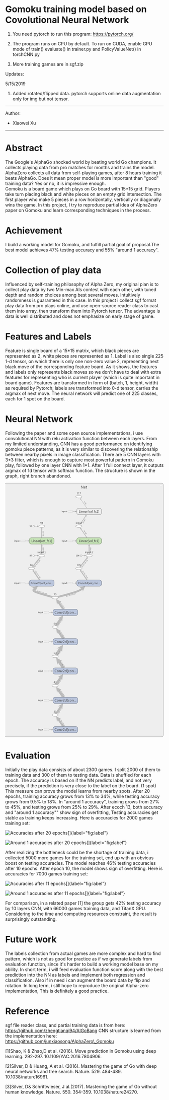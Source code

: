 # Gomoku training model based on Covolutional Neural Network

1. You need pytorch to run this program: https://pytorch.org/

2. The program runs on CPU by default. To run on CUDA, enable GPU mode of train() evaluate() in trainer.py and PolicyValueNet() in torchCNN.py

3. More training games are in sgf.zip 

Updates:

5/15/2019
1.  Added rotated/flipped data. pytorch supports online data augmentation only for img but not tensor.

---
Author:
- Xiaowei Xu
---

Abstract
========

The Google's AlphaGo shocked world by beating world Go champions. It
collects playing data from pro matches for months and trains the model.
AlphaZero collects all data from self-playing games, after 8 hours
training it beats AlphaGo. Does it mean proper model is more important
than \"good\" training data? Yes or no, it is impressive enough.\
Gomoku is a board game which plays on Go board with 15\*15 grid. Players
take turn placing black and white pieces on an empty grid intersection.
The first player who make 5 pieces in a row horizontally, vertically or
diagonally wins the game. In this project, I try to reproduce partial
idea of AlphaZero paper on Gomoku and learn corresponding techniques in
the process.

Achievement
===========

I build a working model for Gomoku, and fulfill partial goal of
proposal.The best model achieves 47% testing accuracy and 55% \"around 1
accuracy\". 

Collection of play data
=======================

Influenced by self-training philosophy of Alpha Zero, my original plan
is to collect play data by two Min-max AIs contest with each other, with
tuned depth and random choices among best several moves. Intuitively
randomness is guaranteed in this case.
In this project i collect sgf format play data from pro plays online, and
use open-source reader class to cast them into array, then transform
them into Pytorch tensor. The advantage is data is well distributed and
does not emphasize on early stage of game.

Features and Labels
===================

Feature is single board of a 15\*15 matrix, which black pieces are
represented as 2, white pieces are represented as 1. Label is also
single 225 1-d tensor, on which there is only one non-zero value 2,
representing next black move of the corresponding feature board. As it
shows, the features and labels only represents black moves so we don't
have to deal with extra features for representing who is current player
(which is quite important in board game). Features are transformed in
form of (batch, 1, height, width) as required by Pytorch; labels are
transformed into 0-d tensor, carries the argmax of next move. The neural
network will predict one of 225 classes, each for 1 spot on the board.

Neural Network
==============

Following the paper and some open source implementations, i use
convolutional NN with relu activation function between each layers. From
my limited understanding, CNN has a good performance on identifying
gomoku piece patterns, as it is very similar to discovering the
relationship between nearby pixels in image classification. There are 5
CNN layers with 3\*3 filter, which is enough to capture most powerful
pattern in Gomoku play, followed by one layer CNN with 1\*1. After 1
full connect layer, it outputs argmax of 1d tensor with softmax
function. The structure is shown in the graph, right branch abandoned.

![image](cnn.png)

Evaluation
==========

Initially the play data consists of about 2300 games. I split 2000 of
them to training data and 300 of them to testing data. Data is shuffled
for each epoch. The accuracy is based on if the NN predicts label, and
not very precisely, if the prediction is very close to the label on the
board. (1 spot) This measure can prove the model learns from nearby
spots. After 20 epochs, training accuracy grows from 13% to 34%, while
testing accuracy grows from 9.5% to 18%. In \"around 1 accuracy\",
training grows from 27% to 45%, and testing grows from 25% to 29%. After
ecoch 13, both accuracy and \"around 1 accuracy"" show sign of
overfitting, Testing accuracies get stable as training keeps increasing.
Here is accuracies for 2000 games training set:

![Accuracies after 20
epochs[]{label="fig:label"}](myplot1.png)

![Around 1 accuracies after 20
epochs[]{label="fig:label"}](myplot2.png)

After realizing the bottleneck could be the shortage of training data, i
collected 5000 more games for the training set, end up with an obvious
boost on testing accuracies. The model reaches 46% testing accuracies
after 10 epochs. After epoch 10, the model shows sign of overfitting.
Here is accuracies for 7000 games training set:

![Accuracies after 11
epochs[]{label="fig:label"}](more1.png)

![Around 1 accuracies after 11
epochs[]{label="fig:label"}](more2.png)

For comparison, in a related paper \[1\] the group gets 42% testing
accuracy by 10 layers CNN, with 66000 games training data, and TitanX
GPU. Considering to the time and computing resources constraint, the
result is surprisingly outstanding.

Future work
===========

The labels collection from actual games are more complex and hard to
find pattern, which is not as good for practice as if we generate labels
from evaluation function, since it's harder to build a working model
base on my ability. In short term, i will feed evaluation function score
along with the best prediction into the NN as labels and implement both
regression and classification. Also if in need i can augment the board
data by flip and rotation. In long term, i still hope to reproduce the
original Alpha-zero implementation, This is definitely a good practice.

Reference
=========

sgf file reader class, and partial training data is from here:
https://github.com/zhengtianqi94/AIGoBang CNN structure is learned from
the implementation here:
https://github.com/junxiaosong/AlphaZero\_Gomoku

\[1\]Shao, K & Zhao,D et al. (2016). Move prediction in Gomoku using
deep learning. 292-297. 10.1109/YAC.2016.7804906.  

\[2\]Silver, D & Huang, A et al. (2016). Mastering the game of Go with
deep neural networks and tree search. Nature. 529. 484-489.
10.1038/nature16961.

\[3\]Silver, D& Schrittwieser, J al.(2017). Mastering the game of Go
without human knowledge. Nature. 550. 354-359. 10.1038/nature24270.
